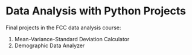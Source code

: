 # Data Analysis with Python Projects

Final projects in the FCC data analysis course:

1. Mean-Variance-Standard Deviation Calculator
2. Demographic Data Analyzer
